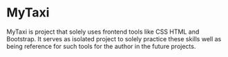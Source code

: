 # MyTaxi
MyTaxi is project that solely uses frontend tools like CSS HTML and Bootstrap. It serves as isolated project to solely practice these skills well as being reference for such tools for the author in the future projects.
